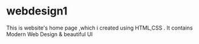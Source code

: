# webdesign1
This is website's home page ,which i created using HTML,CSS . It contains Modern Web Design &amp; beautiful UI
